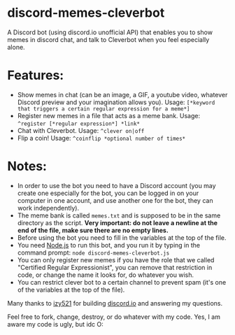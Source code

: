 # discord-memes-cleverbot
A Discord bot (using discord.io unofficial API)  that enables you to show memes in discord chat, and talk to Cleverbot when you feel especially alone.

# Features:
 - Show memes in chat (can be an image, a GIF, a youtube video, whatever Discord preview and your imagination allows you). Usage: `[*keyword that triggers a certain regular expression for a meme*]`
 - Register new memes in a file that acts as a meme bank. Usage: `^register [*regular expression*] *link*`
 - Chat with Cleverbot. Usage: `^clever on|off`
 - Flip a coin! Usage: `^coinflip *optional number of times*`

# Notes:
 - In order to use the bot you need to have a Discord account (you may create one especially for the bot, you can be logged in on your computer in one account, and use another one for the bot, they can work independently).
 - The meme bank is called `memes.txt` and is supposed to be in the same directory as the script. **Very important: do not leave a newline at the end of the file, make sure there are no empty lines.**
 - Before using the bot you need to fill in the variables at the top of the file.
 - You need [Node.js](https://nodejs.org) to run this bot, and you run it by typing in the command prompt: `node discord-memes-cleverbot.js`
 - You can only register new memes if you have the role that we called "Certified Regular Expressionist", you can remove that restriction in code, or change the name it looks for, do whatever you wish.
 - You can restrict clever bot to a certain channel to prevent spam (it's one of the variables at the top of the file).


Many thanks to [izy521](https://github.com/izy521) for building [discord.io](https://github.com/izy521/discord.io) and answering my questions.


Feel free to fork, change, destroy, or do whatever with my code. Yes, I am aware my code is ugly, but idc O:
